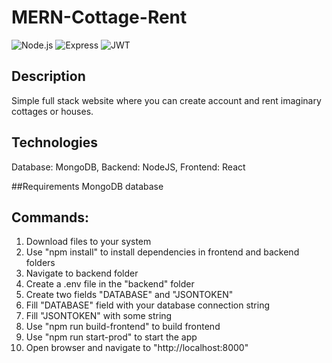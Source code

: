 ﻿# MERN-Cottage-Rent

![Node.js](https://img.shields.io/badge/Node.js-v20.11.0-green)
![Express](https://img.shields.io/badge/Express-v4.18.2-blue)
![JWT](https://img.shields.io/badge/JSON%20Web%20Token-v9.0.2-orange)

## Description
 Simple full stack website where you can create account and rent imaginary cottages or houses.

## Technologies
 Database: MongoDB, Backend: NodeJS, Frontend: React

 ##Requirements
 MongoDB database

## Commands:

1. Download files to your system
2. Use "npm install" to install dependencies in frontend and backend folders
3. Navigate to backend folder
4. Create a .env file in the "backend" folder
5. Create two fields "DATABASE" and "JSONTOKEN"
6. Fill "DATABASE" field with your database connection string
7. Fill "JSONTOKEN" with some string
8. Use "npm run build-frontend" to build frontend
9. Use "npm run start-prod" to start the app
10. Open browser and navigate to "http://localhost:8000"
